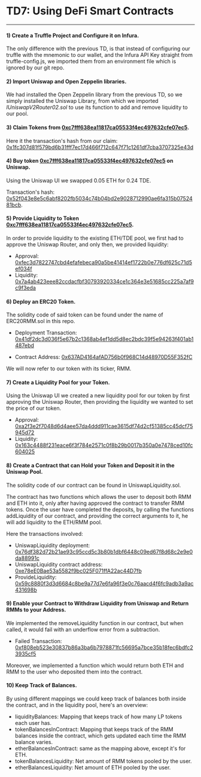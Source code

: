 # TD7: Using DeFi Smart Contracts

---

#### 1) Create a Truffle Project and Configure it on Infura.

The only difference with the previous TD, is that instead of configuring our truffle with the mnemonic to our wallet, and the Infura API Key straight from truffle-config.js, we imported them from an environment file which is ignored by our git repo.

#### 2) Import Uniswap and Open Zeppelin libraries.

We had installed the Open Zeppelin library from the previous TD, so we simply installed the Uniswap Library, from which we imported *IUniswapV2Router02.sol* to use its function to add and remove liquidity to our pool.

#### 3) Claim Tokens from [0xc7fff638ea11817ca05533f4ec497632cfe07ec5](https://rinkeby.etherscan.io/token/0xc7fff638ea11817ca05533f4ec497632cfe07ec5).

Here it the transaction's hash from our claim: [0x1fc307d81f579bd6b31fff7ec17d466f712c647f71c1261df7cba3707325e43d](https://rinkeby.etherscan.io/tx/0x1fc307d81f579bd6b31fff7ec17d466f712c647f71c1261df7cba3707325e43d)

#### 4) Buy token [0xc7fff638ea11817ca05533f4ec497632cfe07ec5](https://rinkeby.etherscan.io/token/0xc7fff638ea11817ca05533f4ec497632cfe07ec5) on Uniswap.

Using the Uniswap UI we swapped 0.05 ETH for 0.24 TDE.

Transaction's hash: [0x52f043e8e5c6abf8202fb5034c74b04bd2e9028712990ae6fa315b0752481bcb](https://rinkeby.etherscan.io/tx/0x52f043e8e5c6abf8202fb5034c74b04bd2e9028712990ae6fa315b0752481bcb).

#### 5) Provide Liquidity to Token [0xc7fff638ea11817ca05533f4ec497632cfe07ec5](https://rinkeby.etherscan.io/token/0xc7fff638ea11817ca05533f4ec497632cfe07ec5).

In order to provide liquidity to the existing ETH/TDE pool, we first had to approve the Uniswap Router, and only then, we provided liquidity:

+ Approval: [0xfec3d7822747cbd4efafebeca90a5be41414ef1722b0e776df625c71d5ef034f](https://rinkeby.etherscan.io/tx/0xfec3d7822747cbd4efafebeca90a5be41414ef1722b0e776df625c71d5ef034f)
+ Liquidity: [0x7a4ab423eee82ccdacfbf30793920334ce1c364e3e51685cc225a7af9c9f3eda](https://rinkeby.etherscan.io/tx/0x7a4ab423eee82ccdacfbf30793920334ce1c364e3e51685cc225a7af9c9f3eda)

#### 6) Deploy an ERC20 Token.

The solidity code of said token can be found under the name of ERC20RMM.sol in this repo.  

+ Deployment Transaction: [0x41df2dc3d036f5e67b2c1368ab4ef1dd5d8ec2bdc39f5e94263f401ab1487ebd](https://rinkeby.etherscan.io/tx/0x41df2dc3d036f5e67b2c1368ab4ef1dd5d8ec2bdc39f5e94263f401ab1487ebd)

+ Contract Address: [0x637AD4164afAD756b0f968C14d48970D55F352fC](https://rinkeby.etherscan.io/address/0x637AD4164afAD756b0f968C14d48970D55F352fC)

We will now refer to our token with its ticker, RMM.

#### 7) Create a Liquidity Pool for your Token.

Using the Uniswap UI we created a new liquidity pool for our token by first approving the Uniswap Router, then providing the liquidity we wanted to set the price of our token.

+ Approval: [0xa2f3e2f7048d6d4aee57da4ddd911cae3615df74d2cf51385cc45dcf75945d72](https://rinkeby.etherscan.io/tx/0xa2f3e2f7048d6d4aee57da4ddd911cae3615df74d2cf51385cc45dcf75945d72)
+ Liquidity: [0x163c4488f231eace6f3f784e2571c0f8b29b0017b350a0e7478ced10fc604025](https://rinkeby.etherscan.io/tx/0x163c4488f231eace6f3f784e2571c0f8b29b0017b350a0e7478ced10fc604025)

#### 8) Create a Contract that can Hold your Token and Deposit it in the Uniswap Pool.

The solidity code of our contract can be found in UniswapLiquidity.sol.

The contract has two functions which allows the user to deposit both RMM and ETH into it, only after having approved the contract to transfer RMM tokens. Once the user have completed the deposits, by calling the functions addLiquidity of our contract, and providing the correct arguments to it, he will add liquidity to the ETH/RMM pool. 

Here the transactions involved:

+ UniswapLiquidity deployment: [0x76df382d72b21ae93c95ccd5c3b80b1dbf6448c09ed67f8d68c2e9e0da88991c](https://rinkeby.etherscan.io/tx/0x76df382d72b21ae93c95ccd5c3b80b1dbf6448c09ed67f8d68c2e9e0da88991c)
+ UniswapLiquidity contract address: [0xe78eE0Bae53a5582f9bc025F071ffA22ac44D7fb](https://rinkeby.etherscan.io/address/0xe78ee0bae53a5582f9bc025f071ffa22ac44d7fb)
+ ProvideLiquidity: [0x59c8880f3d3d6684c8be9a77d7e6fa96f3e0c76aacd4f6fc9adb3a9ac431698b](https://rinkeby.etherscan.io/tx/0x59c8880f3d3d6684c8be9a77d7e6fa96f3e0c76aacd4f6fc9adb3a9ac431698b)

#### 9) Enable your Contract to Withdraw Liquidity from Uniswap and Return RMMs to your Address.

We implemented the removeLiquidity function in our contract, but when called, it would fail with an underflow error from a subtraction.

+ Failed Transaction: [0xf808eb523e30837b86a3ba6b7978871fc56695a7bce35b18fec6bdfc23935cf5](https://rinkeby.etherscan.io/tx/0xf808eb523e30837b86a3ba6b7978871fc56695a7bce35b18fec6bdfc23935cf5)

Moreover, we implemented a function which would return both ETH and RMM to the user who deposited them into the contract.

#### 10) Keep Track of Balances.

By using different mappings we could keep track of balances both inside the contract, and in the liquidity pool, here's an overview:

+ liquidityBalances: Mapping that keeps track of how many LP tokens each user has.
+ tokenBalancesInContract: Mapping that keeps track of the RMM balances inside the contract, which gets updated each time the RMM balance varies.
+ etherBalancesInContract: same as the mapping above, except it's for ETH.
+ tokenBalancesLiquidity: Net amount of RMM tokens pooled by the user.
+ etherBalancesLiquidity: Net amount of ETH pooled by the user.